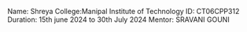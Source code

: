 Name: Shreya College:Manipal Institute of Technology ID: CT06CPP312 Duration: 15th june 2024 to 30th July 2024 Mentor: SRAVANI GOUNI
